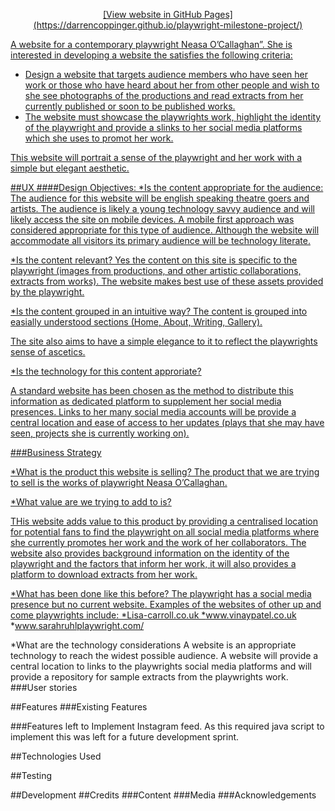 <p align="center">
<a href="https://ibb.co/Pj8H6Gv">
</h1>

<div align="center"> 
[View website in GitHub Pages](https://darrencoppinger.github.io/playwright-milestone-project/)
</div>

A website for a contemporary playwright Neasa O’Callaghan”. She is interested in developing a website the satisfies the following criteria:
* Design a website that targets audience members who have seen her work or those who have heard about her from other people and wish to she see photographs of the productions and read extracts from her currently published or soon to be published works.
* The website must showcase the playwrights work, highlight the identity of the playwright and provide a slinks to her social media platforms which she uses to promot her work. 

This website will portrait a sense of the playwright and her work with a simple but elegant aesthetic.

##UX
####Design Objectives:
*Is the content appropriate for the audience:
The audience for this website will be english speaking theatre goers and artists. The audience is likely a young technology savvy audience and will likely access the site on mobile devices. A mobile first approach was considered appropriate for this type of audience. Although the website will accommodate all visitors its primary audience will be technology literate.

*Is the content relevant?
Yes the content on this site is specific to the playwright (images from productions, and other artistic collaborations, extracts from works). The website makes best use of these assets provided by the playwright. 

*Is the content grouped in an intuitive way?
The content is grouped into easially understood sections (Home, About, Writing, Gallery).

The site also aims to have a simple elegance to it to reflect the playwrights sense of ascetics. 

*Is the technology for this content approriate?

A standard website has been chosen as the method to distribute this information as dedicated platform to supplement her social media presences. Links to her many social media accounts will be provide a central location and ease of access to her updates (plays that she may have seen, projects she is currently working on).

###Business Strategy

*What is the product this website is selling?
The product that we are trying to sell is the works of playwright Neasa O’Callaghan.

*What value are we trying to add to is?

THis website adds value to this product by providing a centralised location for potential fans to find the playwright on all social media platforms where she currently promotes her work and the work of her collaborators. The website also provides background information on the identity of the playwright and the factors that inform her work, it will also provides a platform to download extracts from her work. 

*What has been done like this before?
The playwright has a social media presence but no current website.
Examples of the websites of other up and come playwrights include:
    *Lisa-carroll.co.uk
    *www.vinaypatel.co.uk
    *www.sarahruhlplaywright.com/
    
*What are the technology considerations 
A website is an appropriate technology to reach the widest possible audience. A website will provide a central location to links to the playwrights social media platforms and will provide a repository for sample extracts from the playwrights work.
###User stories

##Features
###Existing Features

###Features left to Implement
Instagram feed. As this required java script to implement this was left for a future development sprint.



##Technologies Used



##Testing

##Development
##Credits
###Content
###Media
###Acknowledgements